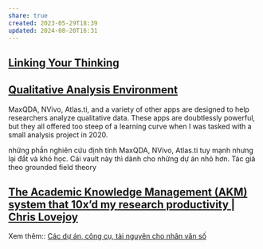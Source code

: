 ```yaml
---
share: true
created: 2023-05-29T18:39
updated: 2024-08-20T16:31
---
```

## [Linking Your Thinking](https://notes.linkingyourthinking.com) 

## [Qualitative Analysis Environment](https://axle.design/an-integrated-qualitative-analysis-environment-with-obsidian) 
MaxQDA, NVivo, Atlas.ti, and a variety of other apps are designed to help researchers analyze qualitative data. These apps are doubtlessly powerful, but they all offered too steep of a learning curve when I was tasked with a small analysis project in 2020.

những phần nghiên cứu định tính MaxQDA, NVivo, Atlas.ti tuy mạnh nhưng lại đắt và khó học. Cái vault này thì dành cho những dự án nhỏ hơn. Tác giả theo grounded field theory

## [The Academic Knowledge Management (AKM) system that 10x’d my research productivity | Chris Lovejoy](https://www.chrislovejoy.me/akm)

Xem thêm:: [Các dự án, công cụ, tài nguyên cho nhân văn số](../../../%F0%9F%93%9CT%C3%A0i%20nguy%C3%AAn/L%C4%A9nh%20v%E1%BB%B1c/Khoa%20h%E1%BB%8Dc%20d%E1%BB%AF%20li%E1%BB%87u/Ph%C3%A2n%20t%C3%ADch%20xu%20h%C6%B0%E1%BB%9Bng,%20x%E1%BB%AD%20l%C3%BD%20ng%C3%B4n%20ng%E1%BB%AF%20t%E1%BB%B1%20nhi%C3%AAn/M%C3%B4%20h%C3%ACnh%20ch%E1%BB%A7%20%C4%91%E1%BB%81.%20Nh%C3%A2n%20v%C4%83n%20s%E1%BB%91/Nh%C3%A2n%20v%C4%83n%20s%E1%BB%91.md)


